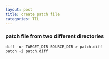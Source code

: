 ```yaml
---
layout: post
title: create patch file 
categories: TIL
---
```


### patch file from two different directories
```
diff -ur TARGET_DIR SOURCE_DIR > patch.diff
patch -i patch.diff
```
